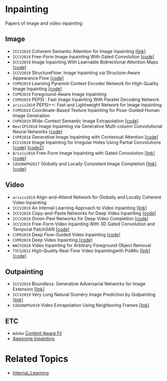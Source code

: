 # Inpainting
Papers of image and video inpainting

## Image
* `ICCV2019` Coherent Semantic Attention for Image Inpainting [[link]]()
* `ICCV2019` Free-Form Image Inpainting With Gated Convolution [[code]](https://github.com/JiahuiYu/generative_inpainting)
* `ICCV2019` Image Inpainting With Learnable Bidirectional Attention Maps [[code]](https://github.com/PaddlePaddle/models/tree/develop/PaddleCV/Research/inpainting-lbam)
* `ICCV2019` StructureFlow: Image Inpainting via Structure-Aware Appearance Flow [[code]](https://github.com/RenYurui/StructureFlow)
* `CVPR2019` Learning Pyramid-Context Encoder Network for High-Quality Image Inpainting [[code]](https://github.com/researchmm/PEN-Net-for-Inpainting)
* `CVPR2019` Foreground-Aware Image Inpainting
* `CVPR2019` PEPSI : Fast Image Inpainting With Parallel Decoding Network
* `arixiv2019` PEPSI++: Fast and Lightweight Network for Image Inpainting
* `CVPR2019` Coordinate-Based Texture Inpainting for Pose-Guided Human Image Generation
* `CVPR2019` Wide-Context Semantic Image Extrapolation [[code]](https://github.com/shepnerd/outpainting_srn)
* `NeurIPS2018` Image Inpainting via Generative Multi-column Convolutional Neural Networks [[code]](https://github.com/shepnerd/inpainting_gmcnn)
* `CVPR2018` Generative Image Inpainting with Contextual Attention [[code]](https://github.com/JiahuiYu/generative_inpainting)
* `ECCV2018` Image Inpainting for Irregular Holes Using Partial Convolutions [[code]](https://github.com/NVIDIA/partialconv) [[code2]](https://github.com/MathiasGruber/PConv-Keras)
* `Arixiv2018` Free-Form Image Inpainting with Gated Convolution [[link]](http://jiahuiyu.com/deepfill2/)[[code]](https://github.com/JiahuiYu/generative_inpainting)
* `SIGGRAPH2017` Globally and Locally Consistent Image Completion [[link]](http://iizuka.cs.tsukuba.ac.jp/projects/completion/en/)[[code]](https://github.com/satoshiiizuka/siggraph2017_inpainting)

## Video
* `arixiv2019` Align-and-Attend Network for Globally and Locally Coherent Video Inpainting
* `ICCV2019` An Internal Learning Approach to Video Inpainting [[link]](https://cs.stanford.edu/~haotianz/publications/video_inpainting/)
* `ICCV2019` Copy-and-Paste Networks for Deep Video Inpainting [[code]](https://github.com/shleecs/Copy-and-Paste-Networks-for-Deep-Video-Inpainting)
* `ICCV2019` Onion-Peel Networks for Deep Video Completion [[code]](https://github.com/seoungwugoh/opn-demo)
* `ICCV2019` Free-Form Video Inpainting With 3D Gated Convolution and Temporal PatchGAN [[code]](https://github.com/amjltc295/Free-Form-Video-Inpainting)
* `CVPR2019` Deep Flow-Guided Video Inpainting [[code]](https://github.com/nbei/Deep-Flow-Guided-Video-Inpainting)
* `CVPR2019` Deep Video Inpainting [[code]](https://github.com/mcahny/Deep-Video-Inpainting)
* `WACV2018` Video Inpainting for Arbitrary Foreground Object Removal
*  `TVCG2012` High-Quality Real-Time Video Inpaintingwith PixMix [[link]](https://ieeexplore.ieee.org/document/6714519)[[code]](https://github.com/Mugichoko445/PixMix-Inpainting)


## Outpainting

* `ICCV2019` Boundless: Generative Adversarial Networks for Image Extension [[link]]()
* `ICCV2019` Very Long Natural Scenery Image Prediction by Outpainting [[link]]()
* `SIGGRAPH2019` Video Extrapolation Using Neighboring Frames [[link]](https://vml.kaist.ac.kr/main/international/individual/157)


## ETC
* `Adobe` [Content Aware Fil](https://research.adobe.com/project/content-aware-fill/)
* [Awesome Inpainting](https://github.com/1900zyh/Awesome-Image-Inpainting)


# Related Topics
 - [Internal_Learning](./subtopics/internal_learning/)